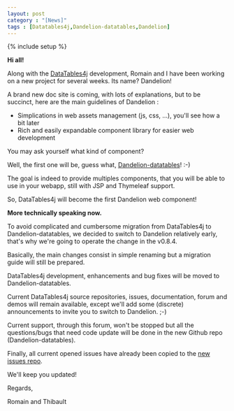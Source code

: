 ```yaml
---
layout: post
category : "[News]"
tags : [Datatables4j,Dandelion-datatables,Dandelion]
---
```

{% include setup %}

**Hi all!**


Along with the [DataTables4j](https://github.com/datatables4j) development, Romain and I have been working on a new project for several weeks. Its name? Dandelion! 

A brand new doc site is coming, with lots of explanations, but to be succinct, here are the main guidelines of Dandelion :
 
* Simplications in web assets management (js, css, ...), you'll see how a bit later 
* Rich and easily expandable component library for easier web development 


You may ask yourself what kind of component? 

Well, the first one will be, guess what, [Dandelion-datatables](https://github.com/dandelion/datatables)! :-) 

The goal is indeed to provide multiples components, that you will be able to use in your webapp, still with JSP and Thymeleaf support. 

So, DataTables4j will become the first Dandelion web component! 


**More technically speaking now.**

To avoid complicated and cumbersome migration from DataTables4j to Dandelion-datatables, we decided to switch to Dandelion relatively early, that's why we're going to operate the change in the v0.8.4. 

Basically, the main changes consist in simple renaming but a migration guide will still be prepared. 


DataTables4j development, enhancements and bug fixes will be moved to Dandelion-datatables. 

Current DataTables4j source repositories, issues, documentation, forum and demos will remain available, except we'll add some (discrete) announcements to invite you to switch to Dandelion. ;-) 

Current support, through this forum, won't be stopped but all the questions/bugs that need code update will be done in the new Github repo (Dandelion-datatables). 

Finally, all current opened issues have already been copied to the [new issues repo](http://github.com/dandelion/issues/issues). 


We'll keep you updated! 


Regards, 

Romain and Thibault
